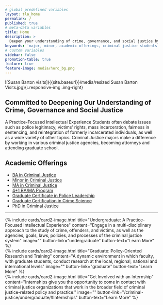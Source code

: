 ```yaml
---
# global predefined variables
layout: tla_home
permalink: /
published: true
# meta-data variables
title: Home
description: >
  Deepen your understanding of crime, governance, and social justice by learning how the courts, law enforcement, and corrections function and impact society. Major, Minor, and view our academic offerings in Criminal Justice at Temple University’s College of Liberal Arts.
keywords: 'major, minor, academic offerings, criminal justice students'
# custom variables
sidebar: false
promotion-table: true
feature: true
feature-image: media/hero_bg.png
---
```

![Susan Barton visits]({{site.baseurl}}/media/resized Susan Barton Visits.jpg){:.responsive-img .img-right}
## Committed to Deepening Our Understanding of Crime, Governance and Social Justice
A Practice-Focused Intellectual Experience Students often debate issues such as police legitimacy, victims’ rights, mass incarceration, fairness in sentencing, and reintegration of formerly incarcerated individuals, as well as a wide variety of other topics. Criminal Justice majors make a difference by working in various criminal justice agencies, becoming attorneys and attending graduate school.
        
## Academic Offerings
- [BA in Criminal Justice](http://bulletin.temple.edu/undergraduate/liberal-arts/criminal-justice/ba-criminal-justice/)
- [Minor in Criminal Justice](http://bulletin.temple.edu/undergraduate/liberal-arts/criminal-justice/minor-criminal-justice/)
- [MA in Criminal Justice](http://bulletin.temple.edu/graduate/scd/cla/criminal-justice-ma/)
- [4+1 BA/MA Program](http://bulletin.temple.edu/undergraduate/liberal-arts/criminal-justice/#41-ba-ma)
- [Graduate Certificate in Police Leadership](http://bulletin.temple.edu/graduate/scd/cla/police-leadership-certificate/)
- [Graduate Certification in Crime Science](http://bulletin.temple.edu/graduate/scd/cla/crime-science-certificate/)
- [PhD in Criminal Justice](http://bulletin.temple.edu/graduate/scd/cla/criminal-justice-phd/)

___

<div class="row row-wide">
  <div class="col m12 l4">{% include cards/card2-image.html
    title="Undergraduate: A Practice-Focused Intellectual Experience"
    content="Engage in a multi-disciplinary approach to the study of crime, offenders, and victims, as well as the agencies, goals, laws, policies, and processes of the criminal justice system"
    image=""
    button-link="undergraduate"
    button-text="Learn More" %}
  </div>
  <div class="row row-wide">
    <div class="col m12 l4">{% include cards/card2-image.html
      title="Graduate: Policy-Oriented Research and Training"
      content="A dynamic environment in which faculty, with graduate students, conduct research at the local, regional, national and international levels"
      image=""
      button-link="graduate"
      button-text="Learn More" %}
    </div>
    <div class="row row-wide">
      <div class="col m12 l4">{% include cards/card2-image.html
        title="Get Involved with an Internship"
        content="Internships give you the opportunity to come in contact with criminal justice organizations that work in the broader field of criminal justice-related policy and practice."
        image=""
        button-link="/criminal-justice/undergraduate/#internships"
        button-text="Learn More" %}
      </div>
</div>
